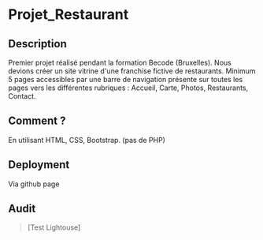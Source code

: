 # Projet_Restaurant

## Description
Premier projet réalisé pendant la formation Becode (Bruxelles).
Nous devions créer un site vitrine d'une franchise fictive de restaurants. 
Minimum 5 pages accessibles par une barre de navigation présente sur toutes les pages vers les différentes rubriques : Accueil, Carte, Photos, Restaurants, Contact. 

## Comment ?

En utilisant HTML, CSS, Bootstrap. (pas de PHP)



## Deployment

Via github page

## Audit

>[Test Lightouse]
<img src="/images/test-lighthouse.PNG" alt=""/>
